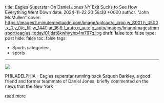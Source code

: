 title: Eagles Superstar On Daniel Jones NY Exit Sucks to See How Everything Went Down
date: 2024-11-22 20:58:30 +0000
author: "John McMullen"
cover: https://images2.minutemediacdn.com/image/upload/c_crop,w_8001,h_4500,x_0,y_0/c_fill,w_1440,ar_16:9,f_auto,q_auto,g_auto/images/ImagnImages/mmsport/eagles_today/01jdat8kwhyyhp4m767q.jpg
draft: false
top: false
type: post
hide: false
toc: false
tags:
  - Sports
categories:
  - sports
---

![](https://images2.minutemediacdn.com/image/upload/c_crop,w_8001,h_4500,x_0,y_0/c_fill,w_1440,ar_16:9,f_auto,q_auto,g_auto/images/ImagnImages/mmsport/eagles_today/01jdat8kwhyyhp4m767q.jpg)

PHILADELPHIA - Eagles superstar running back Saquon Barkley, a good friend and former teammate of Daniel Jones, briefly commented on the news that the New York

[read more](https://www.si.com/nfl/eagles/news/eagles-superstar-on-daniel-jones-ny-exit-sucks-to-see-how-everything-went-down-01jdat505gxb)
